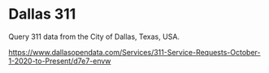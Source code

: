 # Dallas 311

Query 311 data from the City of Dallas, Texas, USA.

https://www.dallasopendata.com/Services/311-Service-Requests-October-1-2020-to-Present/d7e7-envw
